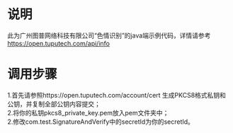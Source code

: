 # 说明
此为广州图普网络科技有限公司“色情识别”的java端示例代码，详情请参考  https://open.tuputech.com/api/info

# 调用步骤
1.首先请参照https://open.tuputech.com/account/cert 生成PKCS8格式私钥和公钥，并复制全部公钥内容提交；  
2.将你的私钥pkcs8_private_key.pem放入pem文件夹中；  
2.修改com.test.SignatureAndVerify中的secretId为你的secretId。
